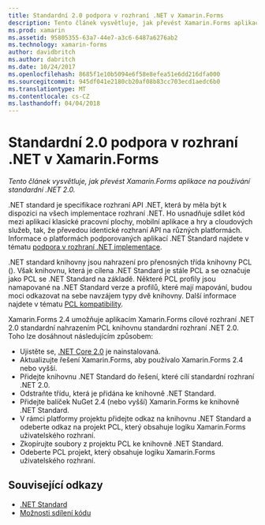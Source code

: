 ```yaml
---
title: Standardní 2.0 podpora v rozhraní .NET v Xamarin.Forms
description: Tento článek vysvětluje, jak převést Xamarin.Forms aplikace na používání standardní .NET 2.0.
ms.prod: xamarin
ms.assetid: 95805355-63a7-44e7-a3c6-6487a6276ab2
ms.technology: xamarin-forms
author: davidbritch
ms.author: dabritch
ms.date: 10/24/2017
ms.openlocfilehash: 8685f1e10b5094e6f58e8efea51e6dd216dfa000
ms.sourcegitcommit: 945df041e2180cb20af08b83cc703ecd1aedc6b0
ms.translationtype: MT
ms.contentlocale: cs-CZ
ms.lasthandoff: 04/04/2018
---
```

# <a name="net-standard-20-support-in-xamarinforms"></a>Standardní 2.0 podpora v rozhraní .NET v Xamarin.Forms

_Tento článek vysvětluje, jak převést Xamarin.Forms aplikace na používání standardní .NET 2.0._

.NET standard je specifikace rozhraní API .NET, která by měla být k dispozici na všech implementace rozhraní .NET. Ho usnadňuje sdílet kód mezi aplikací klasické pracovní plochy, mobilní aplikace a hry a cloudových služeb, tak, že převedou identické rozhraní API na různých platformách. Informace o platformách podporovaných aplikací .NET Standard najdete v tématu [podpora v rozhraní .NET implementace](/dotnet/standard/net-standard#net-implementation-support/).

.NET standard knihovny jsou nahrazení pro přenosných třída knihovny PCL (). Však knihovnu, která je cílena .NET Standard je stále PCL a se označuje jako PCL se .NET Standard na základě. Některé PCL profily jsou namapované na .NET Standard verze a profilů, které mají mapování, budou moci odkazovat na sebe navzájem typy dvě knihovny. Další informace najdete v tématu [PCL kompatibility](/dotnet/standard/net-standard#pcl-compatibility).

Xamarin.Forms 2.4 umožňuje aplikacím Xamarin.Forms cílové rozhraní .NET 2.0 standardní nahrazením PCL knihovnu standardní rozhraní .NET 2.0. Toho lze dosáhnout následujícím způsobem:

- Ujistěte se, [.NET Core 2.0](https://www.microsoft.com/net/download/core) je nainstalovaná.
- Aktualizujte řešení Xamarin.Forms, aby používalo Xamarin.Forms 2.4 nebo vyšší.
- Přidejte knihovnu .NET Standard do řešení, které cílí standardní rozhraní .NET 2.0.
- Odstraňte třídu, která je přidána ke knihovně .NET Standard.
- Přidejte balíček NuGet 2.4 (nebo vyšší) Xamarin.Forms ke knihovně .NET Standard.
- V rámci platformy projektu přidejte odkaz na knihovnu .NET Standard a odeberte odkaz na projekt PCL, který obsahuje logiku Xamarin.Forms uživatelského rozhraní.
- Zkopírujte soubory z projektu PCL ke knihovně .NET Standard.
- Odeberte PCL projekt, který obsahuje logiku Xamarin.Forms uživatelského rozhraní.


## <a name="related-links"></a>Související odkazy

- [.NET Standard](~/cross-platform/app-fundamentals/net-standard.md)
- [Možnosti sdílení kódu](~/cross-platform/app-fundamentals/code-sharing.md)
